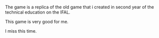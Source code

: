 The game is a replica of the old game that i  created in second year of the technical education on the IFAL.

This game is very good for me. 

I miss this time.
